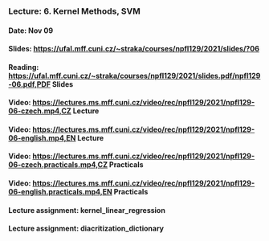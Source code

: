 ### Lecture: 6. Kernel Methods, SVM
#### Date: Nov 09
#### Slides: https://ufal.mff.cuni.cz/~straka/courses/npfl129/2021/slides/?06
#### Reading: https://ufal.mff.cuni.cz/~straka/courses/npfl129/2021/slides.pdf/npfl129-06.pdf,PDF Slides
#### Video: https://lectures.ms.mff.cuni.cz/video/rec/npfl129/2021/npfl129-06-czech.mp4,CZ Lecture
#### Video: https://lectures.ms.mff.cuni.cz/video/rec/npfl129/2021/npfl129-06-english.mp4,EN Lecture
#### Video: https://lectures.ms.mff.cuni.cz/video/rec/npfl129/2021/npfl129-06-czech.practicals.mp4,CZ Practicals
#### Video: https://lectures.ms.mff.cuni.cz/video/rec/npfl129/2021/npfl129-06-english.practicals.mp4,EN Practicals
#### Lecture assignment: kernel_linear_regression
#### Lecture assignment: diacritization_dictionary
